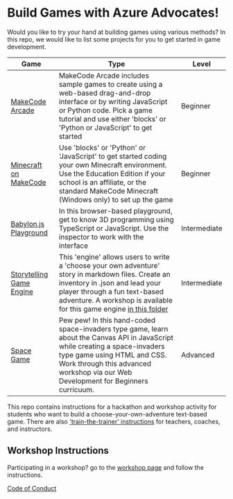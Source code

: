 # Build Games with Azure Advocates!

Would you like to try your hand at building games using various methods? In this repo, we would like to list some projects for you to get started in game development. 

| Game                                                                      | Type                                                                                                                                                                                                                                                        | Level        |
| ------------------------------------------------------------------------- | ----------------------------------------------------------------------------------------------------------------------------------------------------------------------------------------------------------------------------------------------------------- | ------------ |
| [MakeCode Arcade](https://arcade.makecode.com/)                           | MakeCode Arcade includes sample games to create using a web-based drag-and-drop interface or by writing JavaScript or Python code. Pick a game tutorial and use either 'blocks' or 'Python or JavaScript' to get started                                    | Beginner     |
| [Minecraft on MakeCode](https://minecraft.makecode.com/)                  | Use 'blocks' or 'Python' or 'JavaScript' to get started coding your own Minecraft environment. Use the Education Edition if your school is an affiliate, or the standard MakeCode Minecraft (Windows only) to set up the game                               | Beginner     |
| [Babylon.js Playground](https://www.babylonjs-playground.com/)            | In this browser-based playground, get to know 3D programming using TypeScript or JavaScript. Use the inspector to work with the interface                                                                                                                   | Intermediate |
| [Storytelling Game Engine](https://github.com/jlooper/static-game-engine) | This 'engine' allows users to write a 'choose your own adventure' story in markdown files. Create an inventory in .json and lead your player through a fun text-based adventure. A workshop is available for this game engine [in this folder](workshop.md) | Intermediate |
| [Space Game](https://github.com/WebDev-Beginners/6-space-game)            | Pew pew! In this hand-coded space-invaders type game, learn about the Canvas API in JavaScript while creating a space-invaders type game using HTML and CSS. Work through this advanced workshop via our Web Development for Beginners curricuum.           | Advanced     |


This repo contains instructions for a hackathon and workshop activity for students who want to build a choose-your-own-adventure text-based game. There are also ['train-the-trainer' instructions](instructor_materials/README.md) for teachers, coaches, and instructors.

## Workshop Instructions

Participating in a workshop? go to the [workshop page](workshop.md) and follow the instructions.

[Code of Conduct](CODE_OF_CONDUCT.md)
